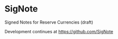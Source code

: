 # SigNote
Signed Notes for Reserve Currencies (draft)

Development continues at https://github.com/SigNote
